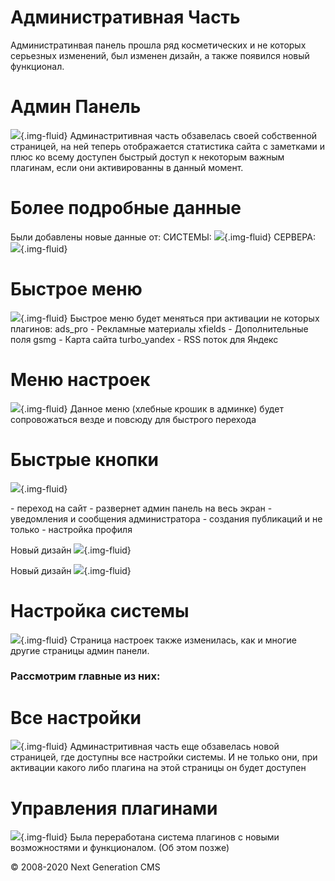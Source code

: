 Административная Часть
============================

Администратинвая панель прошла ряд косметических и не которых серьезных изменений, был изменен дизайн, а также появился новый функционал.

# Админ Панель
![](images/history/adminpanel_1.jpg){.img-fluid}
Админастритивная часть обзавелась своей собственной страницей, на ней теперь отображается статистика сайта с заметками и плюс ко всему доступен быстрый доступ к некоторым важным плагинам, если они активированны в данный момент.

# Более подробные данные
Были добавлены новые данные от:
СИСТЕМЫ:
![](images/history/adminpanel_1.1.jpg){.img-fluid}
СЕРВЕРА:
![](images/history/adminpanel_1.2.jpg){.img-fluid}

# Быстрое меню
![](images/history/adminpanel_1.3.jpg){.img-fluid}
Быстрое меню будет меняться при активации не которых плагинов:
ads_pro - Рекламные материалы
xfields - Дополнительные поля
gsmg - Карта сайта
turbo_yandex - RSS поток для Яндекс

# Меню настроек
![](images/history/adminpanel_1.4.jpg){.img-fluid}
Данное меню (хлебные крошик в админке) будет сопровожаться везде и повсюду для быстрого перехода

# Быстрые кнопки
![](images/history/adminpanel_2.jpg){.img-fluid}

<i class="fa fa-globe fa-lg"></i> - переход на сайт
<i class="fa fa-expand fa-lg"></i> - развернет админ панель на весь экран
<i class="fa fa-bell-o fa-lg"></i> - уведомления и сообщения администратора
<i class="fa fa-plus fa-lg"></i> - создания публикаций и не только
<i class="fa fa-user-o fa-lg"></i> - настройка профиля

Новый дизайн
![](images/history/adminpanel_2.1.jpg){.img-fluid}

Новый дизайн
![](images/history/adminpanel_2.2.jpg){.img-fluid}

# Настройка системы
![](images/history/adminpanel_3.jpg){.img-fluid}
Страница настроек также изменилась, как и многие другие страницы админ панели.

### Рассмотрим главные из них:

# Все настройки
![](images/history/adminpanel_4.jpg){.img-fluid}
Админастритивная часть еще обзавелась новой страницей, где доступны все настройки системы. И не только они, при активации какого либо плагина на этой страницы он будет доступен

# Управления плагинами
![](images/history/adminpanel_5.jpg){.img-fluid}
Была переработана система плагинов с новыми возможностями и функционалом. (Об этом позже)


© 2008-2020 Next Generation CMS
